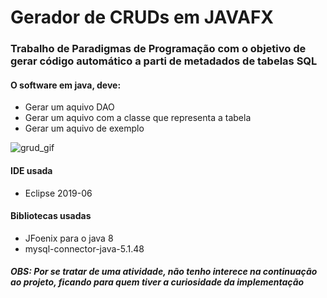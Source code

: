 # Gerador de CRUDs em JAVAFX
### Trabalho de Paradigmas de Programação com o objetivo de gerar código automático a parti de metadados de tabelas SQL
#### O software em java, deve:
  * Gerar um aquivo DAO
  * Gerar um aquivo com a classe que representa a tabela
  * Gerar um aquivo de exemplo
  
  ![grud_gif](https://user-images.githubusercontent.com/9409514/69909791-1d64c700-13df-11ea-9f23-318c20b74b11.gif)
#### IDE usada
  * Eclipse 2019-06
#### Bibliotecas usadas
  * JFoenix para o java 8
  * mysql-connector-java-5.1.48

##### OBS: Por se tratar de uma atividade, não tenho interece na continuação ao projeto, ficando para quem tiver a curiosidade da implementação
